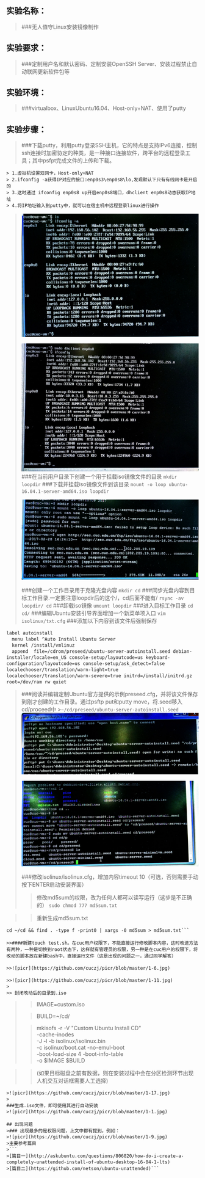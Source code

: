 ## 实验名称：
>###无人值守Linux安装镜像制作


## 实验要求：
> ###定制用户名和默认密码、定制安装OpenSSH Server、安装过程禁止自动联网更新软件包等


## 实验环境：
> ###virtualbox、LinuxUbuntu16.04、Host-only+NAT、使用了putty


## 实验步骤：
> ###下载putty，利用putty登录SSH主机，它的特点是支持IPv6连接，控制ssh连接时加密协定的种类，是一种接口连接软件，跨平台的远程登录工具；其中psfpt完成文件的上传和下载。
```
> 1.虚拟机设置双网卡，Host-only+NAT 
> 2.ifconfig -a获得IP对应的接口:enp0s3\enp0s8\lo,发现默认下只有有线网卡是开启的 
> 3.这时通过 ifconfig enp0s8 up开启enp0s8端口，dhclient enp0s8动态获取IP地址 
> 4.将IP地址输入到putty中，就可以在宿主机中远程登录linux进行操作
```
>![picr](https://github.com/cuczj/picr/blob/master/1-8.jpg)
>
>![picr](https://github.com/cuczj/picr/blob/master/1-10.jpg)
> ###在当前用户目录下创建一个用于挂载iso镜像文件的目录
>`mkdir loopdir`
> ###下载并挂载iso镜像文件到该目录
>`mount -o loop ubuntu-16.04.1-server-amd64.iso loopdir`
>
>![picr](https://github.com/cuczj/picr/blob/master/1-4.jpg)
>
> ###创建一个工作目录用于克隆光盘内容
>`mkdir cd`
> ###同步光盘内容到目标工作目录.一定要注意loopdir后的这个/，cd后面不能有/
>`rsync -av loopdir/ cd`
> ###卸载iso镜像
>`umount loopdir`
> ###进入目标工作目录
>`cd cd/`
> ###编辑Ubuntu安装引导界面增加一个新菜单项入口
>`vim isolinux/txt.cfg`
> ###添加以下内容到该文件后强制保存
```
label autoinstall
  menu label ^Auto Install Ubuntu Server
  kernel /install/vmlinuz
  append  file=/cdrom/preseed/ubuntu-server-autoinstall.seed debian-installer/locale=en_US console-setup/layoutcode=us keyboard-configuration/layoutcode=us console-setup/ask_detect=false localechooser/translation/warn-light=true localechooser/translation/warn-severe=true initrd=/install/initrd.gz root=/dev/ram rw quiet
```
> ###阅读并编辑定制Ubuntu官方提供的示例preseed.cfg，并将该文件保存到刚才创建的工作目录。通过psftp put和putty move，将.seed移入cd/proceed中
	>`~/cd/preseed/ubuntu-server-autoinstall.seed`
>![picr](https://github.com/cuczj/picr/blob/master/1-5.jpg)
>
>![picr](https://github.com/cuczj/picr/blob/master/1-16.jpg)
>
> ###修改isolinux/isolinux.cfg，增加内容timeout 10（可选，否则需要手动按下ENTER启动安装界面）
>>修改md5sum的权限，改为任何人都可以读写运行（这步是不正确的）
```sudo chmod 777 md5sum.txt```

>> 重新生成md5sum.txt
```
cd ~/cd && find . -type f -print0 | xargs -0 md5sum > md5sum.txt```

>>####新建touch test.sh。在cuc用户权限下，不能直接运行修改脚本内容，这时改进方法有两种，一种是切换到root状态下，这样就有管理员的权限，另一种是在cuc用户的权限下，将改动的脚本放在新建bash中，直接运行文件（这是出现的问题之一，通过同学解答）

>>![picr](https://github.com/cuczj/picr/blob/master/1-6.jpg)

>>![picr](https://github.com/cuczj/picr/blob/master/1-11.jpg)
>
>> 封闭改动后的目录到.iso
```
>> IMAGE=custom.iso
>
>> BUILD=~/cd/
>
>> mkisofs -r -V "Custom Ubuntu Install CD" \
            -cache-inodes \
            -J -l -b isolinux/isolinux.bin \
            -c isolinux/boot.cat -no-emul-boot \
            -boot-load-size 4 -boot-info-table \
            -o $IMAGE $BUILD

>> (如果目标磁盘之前有数据，则在安装过程中会在分区检测环节出现人机交互对话框需要人工选择)
```
>![picr](https://github.com/cuczj/picr/blob/master/1-17.jpg)
>
###生成.iso文件，即可使用其进行自动安装
>![picr](https://github.com/cuczj/picr/blob/master/1-1.jpg)
		
## 出现问题
>### 出现最多的是权限问题，上文中都有提到。例如：
>![picr](https://github.com/cuczj/picr/blob/master/1-9.jpg)
>主要参考篇目
>```
>[篇目一](http://askubuntu.com/questions/806820/how-do-i-create-a-completely-unattended-install-of-ubuntu-desktop-16-04-1-lts)
>[篇目二](https://github.com/netson/ubuntu-unattended)```



